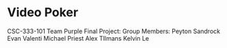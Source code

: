 # Video Poker
CSC-333-101 Team Purple Final Project: 
Group Members:
Peyton Sandrock
Evan Valenti
Michael Priest
Alex TIlmans
Kelvin Le

